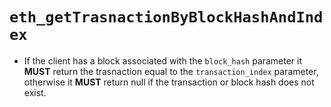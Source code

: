 # `eth_getTrasnactionByBlockHashAndIndex`

* If the client has a block associated with the `block_hash` parameter it **MUST** return the trasnaction equal to the `transaction_index` parameter, otherwise it **MUST** return null if the transaction or block hash does not exist.